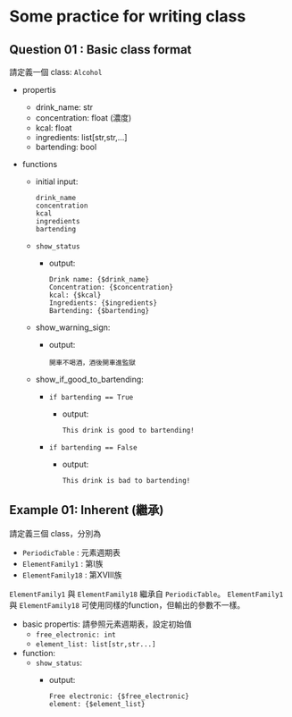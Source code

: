 # Some practice for writing class
## Question 01 : Basic class format

請定義一個 class: `Alcohol`

- propertis
  - drink_name: str
  - concentration: float (濃度)
  - kcal: float
  - ingredients: list[str,str,...]
  - bartending: bool

- functions
  - initial input:

        drink_name
        concentration
        kcal
        ingredients
        bartending

  - `show_status`
    - output:
  
          Drink name: {$drink_name}
          Concentration: {$concentration}
          kcal: {$kcal}
          Ingredients: {$ingredients}
          Bartending: {$bartending}
  
  - show_warning_sign:
    - output:

          開車不喝酒，酒後開車進監獄
  - show_if_good_to_bartending:
    - `if bartending == True`
      - output:

            This drink is good to bartending!
    - `if bartending == False`
      - output:

            This drink is bad to bartending!

## Example 01: Inherent (繼承)
請定義三個 class，分別為
- `PeriodicTable` : 元素週期表
- `ElementFamily1` : 第I族
- `ElementFamily18` : 第XVIII族

`ElementFamily1` 與 `ElementFamily18` 繼承自 `PeriodicTable`。
`ElementFamily1` 與 `ElementFamily18` 可使用同樣的function，但輸出的參數不一樣。

- basic propertis: 請參照元素週期表，設定初始值
  - `free_electronic: int`
  - `element_list: list[str,str...]`
- function:
  - `show_status`:
    - output:

          Free electronic: {$free_electronic}
          element: {$element_list}
